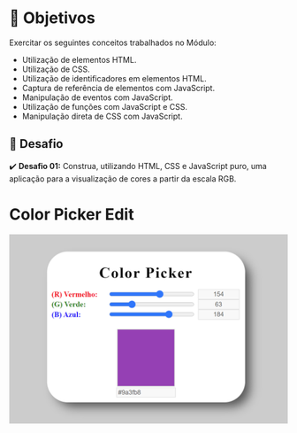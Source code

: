# :dart: Objetivos

<p align="justify">Exercitar os seguintes conceitos trabalhados no Módulo:
<ul>
<li>Utilização de elementos HTML.</li>

<li>Utilização de CSS.</li><li>Utilização de identificadores em elementos HTML.</li>
<li>Captura de referência de elementos com JavaScript.</li>
<li>Manipulação de eventos com JavaScript.</li>
<li>Utilização de funções com JavaScript e CSS.</li>
<li>Manipulação direta de CSS com JavaScript.</li>
</ul>
</p>

## :triangular_flag_on_post: Desafio

:heavy_check_mark: <b>Desafio 01:</b> Construa, utilizando HTML, CSS e JavaScript puro, uma aplicação para a visualização de cores a partir da escala RGB.

# Color Picker Edit
![ColorPicker](ColorPicker.png)
